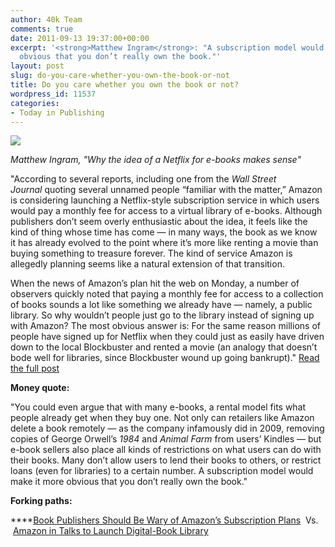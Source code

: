 ```yaml
---
author: 40k Team
comments: true
date: 2011-09-13 19:37:00+00:00
excerpt: '<strong>Matthew Ingram</strong>: "A subscription model would make it more
  obvious that you don’t really own the book."'
layout: post
slug: do-you-care-whether-you-own-the-book-or-not
title: Do you care whether you own the book or not?
wordpress_id: 11537
categories:
- Today in Publishing
---
```


![](http://www.40kbooks.com/wp-content/uploads/Publishing1.jpg)

_Matthew Ingram, "Why the idea of a Netflix for e-books makes sense"_

"According to several reports, including one from the _Wall Street Journal_ quoting several unnamed people “familiar with the matter,” Amazon is considering launching a Netflix-style subscription service in which users would pay a monthly fee for access to a virtual library of e-books. Although publishers don’t seem overly enthusiastic about the idea, it feels like the kind of thing whose time has come — in many ways, the book as we know it has already evolved to the point where it’s more like renting a movie than buying something to treasure forever. The kind of service Amazon is allegedly planning seems like a natural extension of that transition.

When the news of Amazon’s plan hit the web on Monday, a number of observers quickly noted that paying a monthly fee for access to a collection of books sounds a lot like something we already have — namely, a public library. So why wouldn’t people just go to the library instead of signing up with Amazon? The most obvious answer is: For the same reason millions of people have signed up for Netflix when they could just as easily have driven down to the local Blockbuster and rented a movie (an analogy that doesn’t bode well for libraries, since Blockbuster wound up going bankrupt)."
[Read the full post](http://gigaom.com/2011/09/12/why-the-idea-of-a-netflix-for-e-books-makes-sense/)

**Money quote:**

"You could even argue that with many e-books, a rental model fits what people already get when they buy one. Not only can retailers like Amazon delete a book remotely — as the company infamously did in 2009, removing copies of George Orwell’s _1984_ and _Animal Farm_ from users’ Kindles — but e-book sellers also place all kinds of restrictions on what users can do with their books. Many don’t allow users to lend their books to others, or restrict loans (even for libraries) to a certain number. A subscription model would make it more obvious that you don’t really own the book."

**Forking paths:**

****[Book Publishers Should Be Wary of Amazon’s Subscription Plans](http://www.wired.com/epicenter/2011/09/publishers-amazon-subs/all/1)  Vs.  [Amazon in Talks to Launch Digital-Book Library](http://online.wsj.com/article/SB10001424053111904265504576565040210224696.html)
